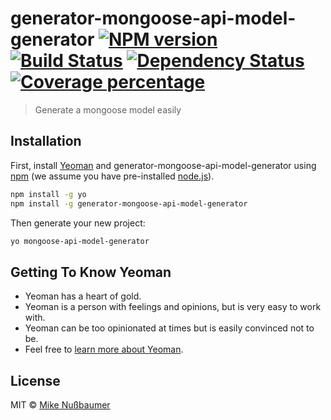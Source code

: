 # generator-mongoose-api-model-generator [![NPM version][npm-image]][npm-url] [![Build Status][travis-image]][travis-url] [![Dependency Status][daviddm-image]][daviddm-url] [![Coverage percentage][coveralls-image]][coveralls-url]
> Generate a mongoose model easily

## Installation

First, install [Yeoman](http://yeoman.io) and generator-mongoose-api-model-generator using [npm](https://www.npmjs.com/) (we assume you have pre-installed [node.js](https://nodejs.org/)).

```bash
npm install -g yo
npm install -g generator-mongoose-api-model-generator
```

Then generate your new project:

```bash
yo mongoose-api-model-generator
```

## Getting To Know Yeoman

 * Yeoman has a heart of gold.
 * Yeoman is a person with feelings and opinions, but is very easy to work with.
 * Yeoman can be too opinionated at times but is easily convinced not to be.
 * Feel free to [learn more about Yeoman](http://yeoman.io/).

## License

MIT © [Mike Nußbaumer]()


[npm-image]: https://badge.fury.io/js/generator-mongoose-api-model-generator.svg
[npm-url]: https://npmjs.org/package/generator-mongoose-api-model-generator
[travis-image]: https://travis-ci.org/mikenussbaumer/generator-mongoose-api-model-generator.svg?branch=master
[travis-url]: https://travis-ci.org/mikenussbaumer/generator-mongoose-api-model-generator
[daviddm-image]: https://david-dm.org/mikenussbaumer/generator-mongoose-api-model-generator.svg?theme=shields.io
[daviddm-url]: https://david-dm.org/mikenussbaumer/generator-mongoose-api-model-generator
[coveralls-image]: https://coveralls.io/repos/mikenussbaumer/generator-mongoose-api-model-generator/badge.svg
[coveralls-url]: https://coveralls.io/r/mikenussbaumer/generator-mongoose-api-model-generator
